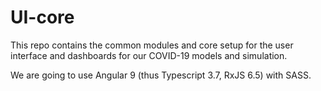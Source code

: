 # UI-core

This repo contains the common modules and core setup for the user interface and dashboards for our COVID-19 models and simulation. 

We are going to use Angular 9 (thus Typescript 3.7, RxJS 6.5) with SASS.